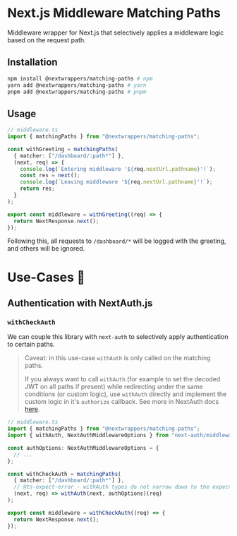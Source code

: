 # Next.js Middleware Matching Paths
Middleware wrapper for Next.js that selectively applies a middleware logic based on the request path.

## Installation
```bash
npm install @nextwrappers/matching-paths # npm
yarn add @nextwrappers/matching-paths # yarn
pnpm add @nextwrappers/matching-paths # pnpm
```

## Usage
```ts
// middleware.ts
import { matchingPaths } from "@nextwrappers/matching-paths";

const withGreeting = matchingPaths(
  { matcher: ["/dashboard/:path*"] },
  (next, req) => {
    console.log(`Entering middleware '${req.nextUrl.pathname}'!`);
    const res = next();
    console.log(`Leaving middleware '${req.nextUrl.pathname}'!`);
    return res;
  }
);

export const middleware = withGreeting((req) => {
  return NextResponse.next();
});
```

Following this, all requests to `/dashboard/*` will be logged with the greeting, and others will be ignored.


# Use-Cases 📝

## Authentication with NextAuth.js 
### `withCheckAuth`
We can couple this library with `next-auth` to selectively apply authentication to certain paths.

> Caveat: in this use-case `withAuth` is only called on the matching paths.
> 
> If you always want to call `withAuth` (for example to set the decoded JWT on all paths if present) while redirecting under the same conditions (or custom logic), use `withAuth` directly and implement the custom logic in it's `authorize` callback. See more in NextAuth docs [here](https://next-auth.js.org/configuration/nextjs#wrap-middleware).

```ts
// middleware.ts
import { matchingPaths } from "@nextwrappers/matching-paths";
import { withAuth, NextAuthMiddlewareOptions } from "next-auth/middleware";

const authOptions: NextAuthMiddlewareOptions = {
  // ...
};

const withCheckAuth = matchingPaths(
  { matcher: ["/dashboard/:path*"] },
  // @ts-expect-error - withAuth types do not narrow down to the expected return type
  (next, req) => withAuth(next, authOptions)(req)
);

export const middleware = withCheckAuth((req) => {
  return NextResponse.next();
});
```